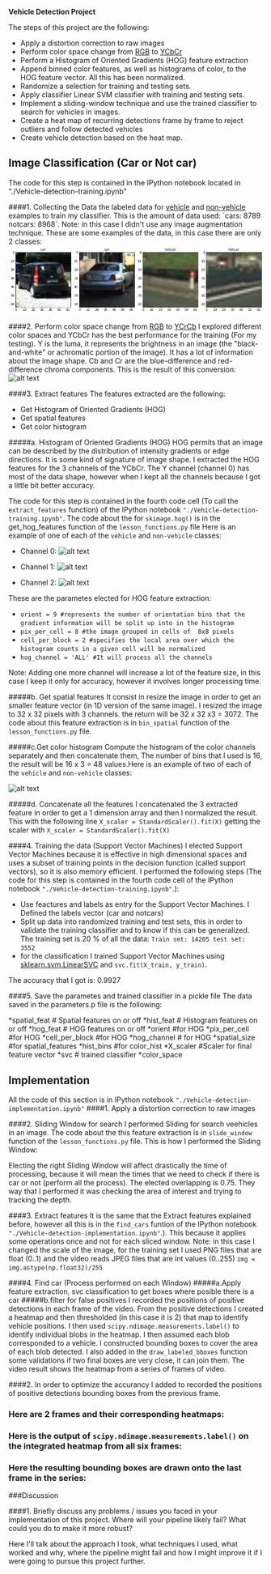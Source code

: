 **Vehicle Detection Project**

The steps of this project are the following:

* Apply a distortion correction to raw images
* Perform color space change from [RGB](https://en.wikipedia.org/wiki/RGB_color_model) to [YCbCr](https://en.wikipedia.org/wiki/YCbCr)
* Perform a Histogram of Oriented Gradients (HOG) feature extraction  
* Append binned color features, as well as histograms of color, to the HOG feature vector. All this has been normalized.
* Randomize a selection for training and testing sets.
* Apply classifier Linear SVM classifier with training and testing sets.
* Implement a sliding-window technique and use the trained classifier to search for vehicles in images.
* Create a heat map of recurring detections frame by frame to reject outliers and follow detected vehicles
* Create vehicle detection based on the heat map.

[//]: # (Image References)
[image1]: ./examples/data_colection.png
[image2]: ./examples/YCrCb.jpg
[image3]: ./examples/sliding_windows.jpg
[image4]: ./examples/sliding_window.jpg
[image5]: ./examples/bboxes_and_heat.png
[image6]: ./examples/labels_map.png
[image7]: ./examples/output_bboxes.png
[video1]: ./project_video.mp4


## Image Classification (Car or Not car)
The code for this step is contained in the IPython notebook located in "./Vehicle-detection-training.ipynb"

####1. Collecting the Data
the labeled data for [vehicle](https://s3.amazonaws.com/udacity-sdc/Vehicle_Tracking/vehicles.zip) and [non-vehicle](https://s3.amazonaws.com/udacity-sdc/Vehicle_Tracking/non-vehicles.zip) examples to train my classifier. This is the amount of data used: ´cars: 8789 notcars: 8968´. Note: in this case I didn't use any image augmentation technique.  These are some examples of the data, in this case there are only 2 classes:
![alt text][image1]

####2. Perform color space change from [RGB](https://en.wikipedia.org/wiki/RGB_color_model) to [YCrCb](https://en.wikipedia.org/wiki/YCbCr)
I explored different color spaces and YCbCr has the best performance for the training (For my testing). 
Y is the luma, it represents the brightness in an image (the "black-and-white" or achromatic portion of the image). It has a lot of information about the image shape.
Cb and Cr are the blue-difference and red-difference chroma components.
This is the result of this conversion:
![alt text][image2]

####3. Extract features
The features extracted are the following:
* Get Histogram of Oriented Gradients (HOG)
* Get spatial features
* Get color histogram

#####a. Histogram of Oriented Gradients (HOG)
HOG permits that an image can be described by the distribution of intensity gradients or edge directions. It is some kind of signature of image shape.
I extracted the HOG features for the 3 channels of the YCbCr. The Y channel (channel 0) has most of the data shape, however when I kept all the channels because I got a little bit better accuracy. 

The code for this step is contained in the fourth code cell (To call the `extract_features` function) of the IPython notebook `"./Vehicle-detection-training.ipynb"`. The code about the for `skimage.hog()` is in the get_hog_features function of the `lesson_functions.py` file
Here is an example of one of each of the `vehicle` and `non-vehicle` classes:
* Channel 0:
![alt text][image3]

* Channel 1:
![alt text][image4]

* Channel 2:
![alt text][image5]

These are the parametes elected for HOG feature extraction:
* `orient = 9 #represents the number of orientation bins that the gradient information will be split up into in the histogram` 
* `pix_per_cell = 8 #the image grouped in cells of  8x8 pixels` 
* `cell_per_block = 2 #specifies the local area over which the histogram counts in a given cell will be normalized`
* `hog_channel = 'ALL' #It will process all the channels`

Note: Adding one more channel will increase a lot of the feature size, in this case I keep it only for accuracy, however it involves longer processing time.

#####b. Get spatial features
It consist in resize the image in order to get an smaller feature vector (in 1D version of the same image). I resized the image to 32 x 32 pixels with 3 channels. the return will be 32 x 32 x3 = 3072. The code about this feature extraction is  in `bin_spatial` function of the `lesson_functions.py` file.

#####c.Get color histogram
Compute the histogram of the color channels separately and then concatenate them, The number of bins that I used is 16, the result will be 16 x 3 = 48 values.Here is an example of two of each of the `vehicle` and `non-vehicle` classes:

![alt text][image6]

#####d. Concatenate all the features
I concatenated the 3 extracted feature in order to get a 1 dimension array and then I normalized the result.
This with the following line `X_scaler = StandardScaler().fit(X)` getting the scaler with `X_scaler = StandardScaler().fit(X)`

####4. Training the data (Support Vector Machines)
I elected Support Vector Machines because it is effective in high dimensional spaces and uses a subset of training points in the decision function (called support vectors), so it is also memory efficient.
I performed the following steps (The code for this step is contained in the fourth code cell of the IPython notebook `"./Vehicle-detection-training.ipynb"`.):
* Use feactures and labels as entry for the Support Vector Machines. I Defined the labels vector (car and notcars)
* Split up data into randomized training and test sets, this in order to validate the training classifier and to know if this can be generalized. The training set is 20 % of all the data: `Train set: 14205 test set: 3552`
* for the classification I trained Support Vector Machines using [sklearn.svm.LinearSVC](http://scikit-learn.org/stable/modules/generated/sklearn.svm.LinearSVC.html) and `svc.fit(X_train, y_train)`.

The accuracy that I got is: 0.9927

####5. Save the parametes and trained classifier in a pickle file
The data saved in the parameters.p file is the following:

*spatial_feat # Spatial features on or off
*hist_feat # Histogram features on or off
*hog_feat # HOG features on or off
*orient    #for HOG
*pix_per_cell  #for HOG
*cell_per_block #for HOG 
*hog_channel # for HOG
*spatial_size #for spatial_features
*hist_bins #for color_hist
*X_scaler #Scaler for final feature vector
*svc # trained classifier
*color_space 

## Implementation
All the code of this section is in IPython notebook `"./Vehicle-detection-implementation.ipynb"`
####1. Apply a distortion correction to raw images

####2. Sliding Window for search
I performed Sliding for search veehicles in an image. The code about the this feature extraction is  in `slide_window` function of the `lesson_functions.py` file.
This is how I performed the Sliding Window:

Electing the right Sliding Window will affect drastically the time of processing, because it will mean the times that we need to check if there is car or not (perform all the process). The elected overlapping  is 0.75. They way that I performed it was checking the area of interest and trying to tracking the depth.

####3. Extract features
It is the same that the Extract features explained before, however all this is in the `find_cars` funtion of the IPython notebook `"./Vehicle-detection-implementation.ipynb"`.). This because it applies some operations once and not for each sliced window.
Note: in this case I changed the scale of the image, for the training set I used PNG files that are float (0..1) and the video reads JPEG files that are int values (0..255) `img = img.astype(np.float32)/255`

####4. Find car (Process performed on each Window)
#####a.Apply feature extraction,  svc classification to get boxes where posible there is a car
#####b.filter for false positives
I recorded the positions of positive detections in each frame of the video.  From the positive detections I created a heatmap and then thresholded (in this case it is 2) that map to identify vehicle positions.  I then used `scipy.ndimage.measurements.label()` to identify individual blobs in the heatmap.  I then assumed each blob corresponded to a vehicle.  I constructed bounding boxes to cover the area of each blob detected. I also added in the `draw_labeled_bboxes` function some validations if two final boxes are very close, it can join them.
The video result shows the heatmap from a series of frames of video.

####2. In order to optimize the accurancy I added to recorded the positions of positive detections bounding boxes from the previous frame.
### Here are 2 frames and their corresponding heatmaps:

### Here is the output of `scipy.ndimage.measurements.label()` on the integrated heatmap from all six frames:

### Here the resulting bounding boxes are drawn onto the last frame in the series:

###Discussion

####1. Briefly discuss any problems / issues you faced in your implementation of this project.  Where will your pipeline likely fail?  What could you do to make it more robust?

Here I'll talk about the approach I took, what techniques I used, what worked and why, where the pipeline might fail and how I might improve it if I were going to pursue this project further.  

